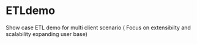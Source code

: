 # ETLdemo
Show case ETL demo for multi client scenario ( Focus on extensibilty and scalability expanding user base)
